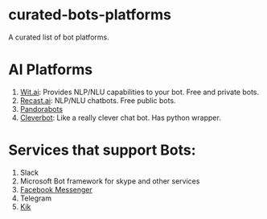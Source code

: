 # curated-bots-platforms
A curated list of bot platforms.

AI Platforms
============

1. [Wit.ai](http://wit.ai/): Provides NLP/NLU capabilities to your bot. Free and private bots.
2. [Recast.ai](https://recast.ai): NLP/NLU chatbots. Free public bots.
3. [Pandorabots](http://www.pandorabots.com/)
4. [Cleverbot](http://www.cleverbot.com/): Like a really clever chat bot. Has python wrapper.

Services that support Bots:
===========================
1. Slack
2. Microsoft Bot framework for skype and other services
3. [Facebook Messenger](https://messengerplatform.fb.com/)
4. Telegram
5. [Kik](https://www.kik.com/)
